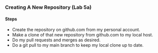 ### Creating A New Repository (Lab 5a)

#### Steps

* Create the repository on github.com from my personal account.
* Make a clone of that new repository from github.com to my local host.
* Do my pull requests and merges as desired.
* Do a git pull to my main branch to keep my local clone up to date.
